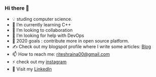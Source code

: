 ### Hi there 👋

- 💡 studing computer science.
- 🌱 I’m currently learning C++
- 👯 I’m looking to collaboration 
- 🤔 I’m looking for help with DevOps
- 🌱 2020 goals : contribute more in open source platform.
- ✍️ Check out my blogspot profile where I write some articles: [Blog]
- 📫 How to reach me: riteshraina00@gmail.com
- ⚡ check out my [instagram]
- 🐧 Visit my [LinkedIn] 


[LinkedIn]: https://www.linkedin.com/in/ritesh-kumar-438b2119b/
[instagram]: https://www.instagram.com/forl0rn.skies/?hl=en
[Blog]: https://wordssaysalot.wordpress.com/ 
